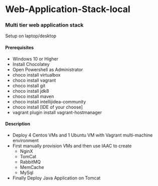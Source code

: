 # Web-Application-Stack-local
### Multi tier web application stack 
Setup on laptop/desktop 
#### Prerequisites 
* Windows 10 or Higher
* Install Chocolatey
* Open Powershell as Administrator
* choco install virtualbox
* choco install vagrant
* choco install git
* choco install jdk8
* choco install maven
* choco install intellijidea-community
* choco install [IDE of your choose]
* vagrant plugin install vagrant-hostmanager
#### Description 
* Deploy 4 Centos VMs and 1 Ubuntu VM with Vagrant multi-machine environment
* First manually provision VMs and then use IAAC to create
  * NginX
  * TomCat
  * RabbitMQ
  * MemCache
  * MySql
* Finally Deploy Java Application on Tomcat
